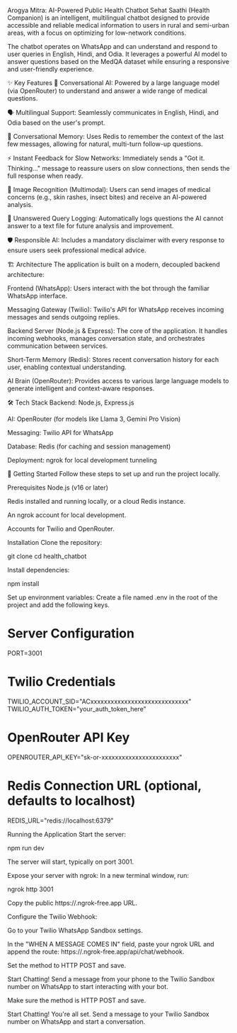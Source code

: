 Arogya Mitra: AI-Powered Public Health Chatbot
Sehat Saathi (Health Companion) is an intelligent, multilingual chatbot designed to provide accessible and reliable medical information to users in rural and semi-urban areas, with a focus on optimizing for low-network conditions.

The chatbot operates on WhatsApp and can understand and respond to user queries in English, Hindi, and Odia. It leverages a powerful AI model to answer questions based on the MedQA dataset while ensuring a responsive and user-friendly experience.

✨ Key Features
🧠 Conversational AI: Powered by a large language model (via OpenRouter) to understand and answer a wide range of medical questions.

🗣️ Multilingual Support: Seamlessly communicates in English, Hindi, and Odia based on the user's prompt.

🧠 Conversational Memory: Uses Redis to remember the context of the last few messages, allowing for natural, multi-turn follow-up questions.

⚡ Instant Feedback for Slow Networks: Immediately sends a "Got it. Thinking..." message to reassure users on slow connections, then sends the full response when ready.

📸 Image Recognition (Multimodal): Users can send images of medical concerns (e.g., skin rashes, insect bites) and receive an AI-powered analysis.

📝 Unanswered Query Logging: Automatically logs questions the AI cannot answer to a text file for future analysis and improvement.

🛡️ Responsible AI: Includes a mandatory disclaimer with every response to ensure users seek professional medical advice.

🏗️ Architecture
The application is built on a modern, decoupled backend architecture:

Frontend (WhatsApp): Users interact with the bot through the familiar WhatsApp interface.

Messaging Gateway (Twilio): Twilio's API for WhatsApp receives incoming messages and sends outgoing replies.

Backend Server (Node.js & Express): The core of the application. It handles incoming webhooks, manages conversation state, and orchestrates communication between services.

Short-Term Memory (Redis): Stores recent conversation history for each user, enabling contextual understanding.

AI Brain (OpenRouter): Provides access to various large language models to generate intelligent and context-aware responses.

🛠️ Tech Stack
Backend: Node.js, Express.js

AI: OpenRouter (for models like Llama 3, Gemini Pro Vision)

Messaging: Twilio API for WhatsApp

Database: Redis (for caching and session management)

Deployment: ngrok for local development tunneling

🚀 Getting Started
Follow these steps to set up and run the project locally.

Prerequisites
Node.js (v16 or later)

Redis installed and running locally, or a cloud Redis instance.

An ngrok account for local development.

Accounts for Twilio and OpenRouter.

Installation
Clone the repository:

git clone <your-repository-url>
cd health_chatbot

Install dependencies:

npm install

Set up environment variables:
Create a file named .env in the root of the project and add the following keys.

# Server Configuration
PORT=3001

# Twilio Credentials
TWILIO_ACCOUNT_SID="ACxxxxxxxxxxxxxxxxxxxxxxxxxxxxx"
TWILIO_AUTH_TOKEN="your_auth_token_here"

# OpenRouter API Key
OPENROUTER_API_KEY="sk-or-xxxxxxxxxxxxxxxxxxxxxxx"

# Redis Connection URL (optional, defaults to localhost)
REDIS_URL="redis://localhost:6379"

Running the Application
Start the server:

npm run dev

The server will start, typically on port 3001.

Expose your server with ngrok:
In a new terminal window, run:

ngrok http 3001

Copy the public https://<your-id>.ngrok-free.app URL.

Configure the Twilio Webhook:

Go to your Twilio WhatsApp Sandbox settings.

In the "WHEN A MESSAGE COMES IN" field, paste your ngrok URL and append the route: https://<your-id>.ngrok-free.app/api/chat/webhook.

Set the method to HTTP POST and save.

Start Chatting!
Send a message from your phone to the Twilio Sandbox number on WhatsApp to start interacting with your bot.

Make sure the method is HTTP POST and save.

Start Chatting!
You're all set. Send a message to your Twilio Sandbox number on WhatsApp and start a conversation.
